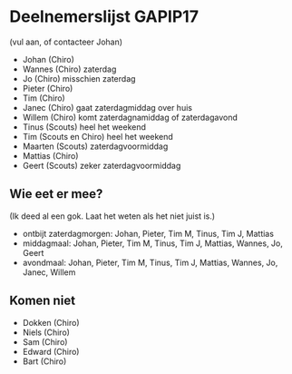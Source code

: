# Deelnemerslijst GAPIP17

(vul aan, of contacteer Johan)

* Johan (Chiro)
* Wannes (Chiro) zaterdag
* Jo (Chiro) misschien zaterdag
* Pieter (Chiro)
* Tim (Chiro)
* Janec (Chiro) gaat zaterdagmiddag over huis
* Willem (Chiro) komt zaterdagnamiddag of zaterdagavond
* Tinus (Scouts) heel het weekend
* Tim (Scouts en Chiro) heel het weekend
* Maarten (Scouts) zaterdagvoormiddag
* Mattias (Chiro)
* Geert (Scouts) zeker zaterdagvoormiddag

## Wie eet er mee?

(Ik deed al een gok. Laat het weten als het niet juist is.)

* ontbijt zaterdagmorgen: Johan, Pieter, Tim M, Tinus, Tim J, Mattias
* middagmaal: Johan, Pieter, Tim M, Tinus, Tim J, Mattias, Wannes, Jo, Geert
* avondmaal: Johan, Pieter, Tim M, Tinus, Tim J, Mattias, Wannes, Jo, Janec, Willem

## Komen niet

* Dokken (Chiro)
* Niels (Chiro)
* Sam (Chiro)
* Edward (Chiro)
* Bart (Chiro)